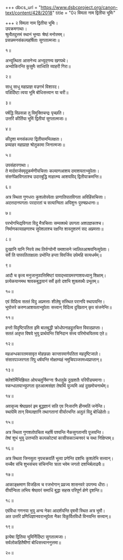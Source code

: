 +++
dbcs_url = "https://www.dsbcproject.org/canon-text/content/428/2018"
title = "0२ विमला नाम द्वितीया भूमिः"

+++
२ विमला नाम द्वितीया भूमिः।  
उपक्रमगाथाः।  
श्रुत्वैतदुत्तमं स्थानं भूम्याः श्रेष्ठं मनोरमम्।  
प्रसन्नमनसंकल्पहर्षिताः सुगतात्मजाः॥

१॥

अभ्युत्थिता आसनेभ्य अभ्युद्गम्य खगपथे।  
अभ्योकिरन्ति कुसुमैः साध्विति व्याहरी गिरा॥

२॥

साधु साधु महाप्राज्ञ वज्रगर्भ विशारद।  
यन्निर्दिष्टा त्वया भूमि बोधिसत्त्वान या चरी॥

३॥

पर्षद्धि विप्रसन्ना तु विमुक्तिचन्द्रः पृच्छति।  
उत्तरिं कीर्तिया भूमिं द्वितीयां सुगतात्मजाः॥

४॥

कीदृशा मनसंकल्पा द्वितीयामभिलक्षतः।  
प्रव्याहर महाप्राज्ञ श्रोतुकामा जिनात्मजाः॥

५॥

उपसंहारगाथाः।  
ते मार्दवार्जवमृदूकर्मणीयचित्ताः 
कल्याणआशय दमाशयताभ्युपेताः।  
संसर्गपेक्षविगताश्च उदारबुद्धि 
माहात्म्य आशयविद् द्वितीयाक्रमन्ति॥

६॥

अत्र स्थिता गुणधराः कुशलोपपेताः 
प्राणातिपातविगता अविहिंसचित्ताः।  
अदत्तदानपगताः परदारतां च 
सत्यान्विता अपिशुनः पुरुषप्रधानाः॥

७॥

परभोगभिद्यविगता विदु मैत्रचित्ताः 
सम्यक्पथे उपगता अशठज्ञकाश्च।  
निर्माणकायग्रहणाश्च सुपेशलाश्च 
रक्षन्ति शास्तुशरणं सद अप्रमत्ताः॥

८॥

दुःखानि यानि निरये तथ तिर्यग्योनौ 
यमशासने ज्वलितआश्रयनित्युपेताः।  
सर्वे ति पापपतिताक्षलाः प्रभोन्ति 
हन्ता विवर्जिय उपेमहि सत्यधर्मम्॥

९॥

आदौ च कृत्व मनुजानुपपत्तिमिष्टां 
यावद्भवाग्रमरणाशयध्यानु शिक्षाम्।  
प्रत्येकयानमथ श्रावकबुद्धयानं 
सर्वे इतो दशभि शुक्लपथैः प्रभूतम्॥

१०॥

एवं विदित्व सततं विदु अप्रमत्ताः 
शीलेषु संस्थित परानपि स्थापयन्ति।  
भूयोत्तरे करुणआशयताभ्युपेताः 
सत्त्वान् विदित्व दुखितान् कृप संजनेन्ति॥

११॥

हन्तो विदृष्टिपतिता इमि बालबुद्धी 
क्रोधोपनाहद्रुतचित्त विवादप्राप्ताः।  
सततं अतृप्त विषये भुयु प्रार्थयन्ति 
त्रिनिदान सत्त्व परिमोचयितव्य एते॥

१२॥

मह‍अन्धकारतमसावृत मोहछन्नाः 
कान्तारमार्गपतिता महदृष्टिजाले।  
संसारपञ्जरगता रिपु धर्षयन्ति 
मोक्षाम्यहं नमुचिपञ्जरमध्यप्राप्तान्॥

१३॥

क्लेशोर्मिभिह्रियत ओघचतुर्निमग्ना 
त्रैधातुके दुखशतैः परिपीड्यमानाः।  
स्कन्धालयाभ्युपगता वृतआत्मसंज्ञा
तेषार्थि युज्यमि अहं दुखमोचनार्थम्॥

१४॥

अवसृज्य श्रेष्ठप्रवरं इम बुद्धज्ञानं 
सति एव निःसरणि हीनमतिं जनेन्ति।  
स्थापेमि तान् विमलज्ञानि तथागतानां 
वीर्यारभन्ति अतुलं विदु बोधिहेतोः॥

१५॥

अत्र स्थिता गुणशतोपचिता महर्षि
पश्यन्ति नैकसुगतानपि पूजयन्ति।  
तेषां शुभं भुयु उत्तप्यति कल्पकोट्यां 
कासीसकाञ्चनवरं च यथा निक्षिप्तम्॥

१६॥

अत्र स्थिता जिनसुता नृपचक्रवर्ति 
भूत्वा प्रणेन्ति दशभिः कुशलेभि सत्त्वान्।  
यच्चैव संचि शुभसंचय संचिनन्ति 
त्राता भवेम जगतो दशभिर्बलाढ्यैः॥

१७॥

आकाङ्क्षमाण विजहित्व च रजभोगान् 
प्रव्रज्य शासनवरे उपगम्य धीराः।  
वीर्यान्विता लभिय श्रेष्ठवरं समाधिं 
बुद्धा सहस्र परिपूर्ण क्षेणे दृशन्ति॥

१८॥

एवंविधा गणनया भुयु अन्य नेका 
आदर्शयन्ति वृषभी स्थित अत्र भूमौ।  
अत उत्तरि प्रणिधिज्ञानवराभ्युपेता 
नैका विकुर्वितविधौ विनयन्ति सत्त्वान्॥

१९॥

इत्येषा द्वितिया भूमिर्निर्दिष्टा सुगतात्मजाः।  
सर्वलोकहितैषीणां बोधिसत्त्वाननुत्तमा॥

२०॥

